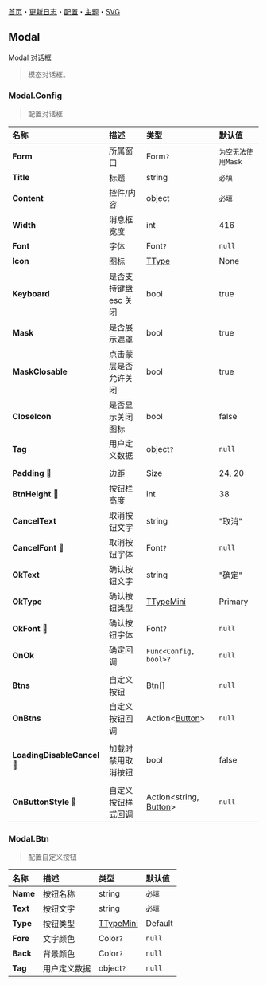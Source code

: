﻿[首页](../Home.md)・[更新日志](../UpdateLog.md)・[配置](../Config.md)・[主题](../Theme.md)・[SVG](../SVG.md)

## Modal

Modal 对话框

> 模态对话框。

### Modal.Config

> 配置对话框

名称 | 描述 | 类型 | 默认值 |
:--|:--|:--|:--|
**Form** | 所属窗口 | Form`?` | `为空无法使用Mask` |
**Title** | 标题 | string | `必填` |
**Content** | 控件/内容 | object | `必填` |
**Width** | 消息框宽度 | int | 416 |
**Font** | 字体 | Font`?` | `null` |
**Icon** | 图标 | [TType](Enum.md#ttype) | None |
**Keyboard** | 是否支持键盘 esc 关闭 | bool | true |
**Mask** | 是否展示遮罩 | bool | true |
**MaskClosable** | 点击蒙层是否允许关闭 | bool | true |
**CloseIcon** | 是否显示关闭图标 | bool | false |
**Tag** | 用户定义数据 | object`?` | `null` |
||||
**Padding** 🔴 | 边距 | Size | 24, 20 |
**BtnHeight** 🔴 | 按钮栏高度 | int | 38 |
**CancelText** | 取消按钮文字 | string | "取消" |
**CancelFont** 🔴 | 取消按钮字体 | Font`?` | `null` |
**OkText** | 确认按钮文字 | string | "确定" |
**OkType** | 确认按钮类型 | [TTypeMini](Enum.md#ttypemini) | Primary |
**OkFont** 🔴 | 确认按钮字体 | Font`?` | `null` |
**OnOk** | 确定回调 | `Func<Config, bool>?` | `null` |
||||
**Btns** | 自定义按钮 | [Btn[]](#modal.btn) | `null` |
**OnBtns** | 自定义按钮回调 | Action<[Button](#button)> | `null` |
||||
**LoadingDisableCancel** 🔴 | 加载时禁用取消按钮 | bool | false |
||||
**OnButtonStyle** 🔴 | 自定义按钮样式回调 | Action<string, [Button](Button)> | `null` |

### Modal.Btn

> 配置自定义按钮

名称 | 描述 | 类型 | 默认值 |
:--|:--|:--|:--|
**Name** | 按钮名称 | string | `必填` |
**Text** | 按钮文字 | string | `必填` |
**Type** | 按钮类型 | [TTypeMini](Enum.md#ttypemini) | Default |
**Fore** | 文字颜色 | Color`?` | `null` |
**Back** | 背景颜色 | Color`?` | `null` |
**Tag** | 用户定义数据 | object`?` | `null` |